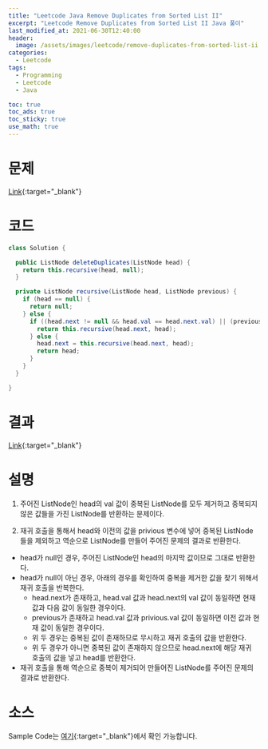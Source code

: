 ```yaml
---
title: "Leetcode Java Remove Duplicates from Sorted List II"
excerpt: "Leetcode Remove Duplicates from Sorted List II Java 풀이"
last_modified_at: 2021-06-30T12:40:00
header:
  image: /assets/images/leetcode/remove-duplicates-from-sorted-list-ii.png
categories:
  - Leetcode
tags:
  - Programming
  - Leetcode
  - Java

toc: true
toc_ads: true
toc_sticky: true
use_math: true
---
```

# 문제
[Link](https://leetcode.com/problems/remove-duplicates-from-sorted-list-ii/){:target="_blank"}

# 코드
```java
class Solution {

  public ListNode deleteDuplicates(ListNode head) {
    return this.recursive(head, null);
  }

  private ListNode recursive(ListNode head, ListNode previous) {
    if (head == null) {
      return null;
    } else {
      if ((head.next != null && head.val == head.next.val) || (previous != null && head.val == previous.val)) {
        return this.recursive(head.next, head);
      } else {
        head.next = this.recursive(head.next, head);
        return head;
      }
    }
  }

}
```

# 결과
[Link](https://leetcode.com/submissions/detail/515857149/){:target="_blank"}

# 설명
1. 주어진 ListNode인 head의 val 값이 중복된 ListNode를 모두 제거하고 중복되지 않은 값들을 가진 ListNode를 반환하는 문제이다.

2. 재귀 호출을 통해서 head와 이전의 값을 privious 변수에 넣어 중복된 ListNode들을 제외하고 역순으로 ListNode를 만들어 주어진 문제의 결과로 반환한다.
- head가 null인 경우, 주어진 ListNode인 head의 마지막 값이므로 그대로 반환한다.
- head가 null이 아닌 경우, 아래의 경우를 확인하여 중복을 제거한 값을 찾기 위해서 재귀 호출을 반복한다.
  - head.next가 존재하고, head.val 값과 head.next의 val 값이 동일하면 현재 값과 다음 값이 동일한 경우이다.
  - previous가 존재하고 head.val 값과 privious.val 값이 동일하면 이전 값과 현재 값이 동일한 경우이다.
  - 위 두 경우는 중복된 값이 존재하므로 무시하고 재귀 호출의 값을 반환한다.
  - 위 두 경우가 아니면 중복된 값이 존재하지 않으므로 head.next에 해당 재귀 호출의 값을 넣고 head를 반환한다.
- 재귀 호출을 통해 역순으로 중복이 제거되어 만들어진 ListNode를 주어진 문제의 결과로 반환한다.

# 소스
Sample Code는 [여기](https://github.com/GracefulSoul/leetcode/blob/master/src/main/java/gracefulsoul/problems/RemoveDuplicatesFromSortedListII.java){:target="_blank"}에서 확인 가능합니다.